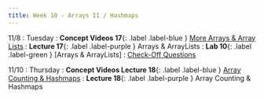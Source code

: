 ```yaml
---
title: Week 10 - Arrays II / Hashmaps
---
```


11/8
: Tuesday
: **Concept Videos 17**{: .label .label-blue } [More Arrays & Array Lists](https://edstem.org/us/courses/24341/lessons/47764/slides/272118)
: **Lecture 17**{: .label .label-purple } Arrays & ArrayLists
: **Lab 10**{: .label .label-green } [Arrays & ArrayLists]
  : [Check-Off Questions](https://cs151.org/lab/)

11/10
: Thursday
: **Concept Videos Lecture 18**{: .label .label-blue } [Array Counting & Hashmaps](#)
: **Lecture 18**{: .label .label-purple } Array Counting & Hashmaps